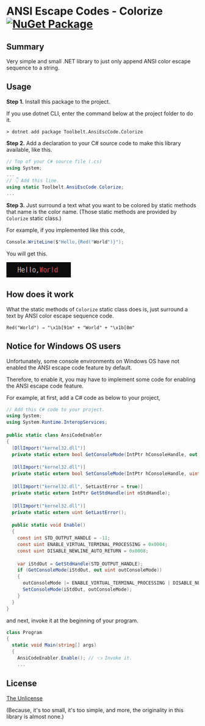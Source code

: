 # ANSI Escape Codes - Colorize [![NuGet Package](https://img.shields.io/nuget/v/Toolbelt.AnsiEscCode.Colorize.svg)](https://www.nuget.org/packages/Toolbelt.AnsiEscCode.Colorize/)

## Summary

Very simple and small .NET library to just only append ANSI color escape sequence to a string.

## Usage

**Step 1.** Install this package to the project.

If you use dotnet CLI, enter the command below at the project folder to do it.

```shell
> dotnet add package Toolbelt.AnsiEscCode.Colorize
```

**Step 2.** Add a declaration to your C# source code to make this library available, like this.

```csharp
// Top of your C# source file (.cs)
using System;
...
// 👇 Add this line.
using static Toolbelt.AnsiEscCode.Colorize;
...
```

**Step 3.** Just surround a text what you want to be colored by static methods that name is the color name.
(Those static methods are provided by `Colorize` static class.)

For example, if you implemented like this code,

```csharp
Console.WriteLine($"Hello,{Red("World")}");
```

You will get this.

![fig.1](https://raw.githubusercontent.com/jsakamoto/Toolbelt.AnsiEscCode.Colorize/master/.assets/fig.1.png)

## How does it work

What the static methods of `Colorize` static class does is,  just surround a text by ANSI color escape sequence code.

```
Red("World") ⇒ "\x1b[91m" + "World" + "\x1b[0m"
```

## Notice for Windows OS users

Unfortunately, some console environments on Windows OS have not enabled the ANSI escape code feature by default.

Therefore, to enable it, you may have to implement some code for enabling the ANSI escape code feature.

For example, at first, add a C# code as below to your project,

```csharp
// Add this C# code to your project.
using System;
using System.Runtime.InteropServices;

public static class AnsiCodeEnabler
{
  [DllImport("kernel32.dll")]
  private static extern bool GetConsoleMode(IntPtr hConsoleHandle, out uint lpMode);

  [DllImport("kernel32.dll")]
  private static extern bool SetConsoleMode(IntPtr hConsoleHandle, uint dwMode);

  [DllImport("kernel32.dll", SetLastError = true)]
  private static extern IntPtr GetStdHandle(int nStdHandle);

  [DllImport("kernel32.dll")]
  private static extern uint GetLastError();

  public static void Enable()
  {
    const int STD_OUTPUT_HANDLE = -11;
    const uint ENABLE_VIRTUAL_TERMINAL_PROCESSING = 0x0004;
    const uint DISABLE_NEWLINE_AUTO_RETURN = 0x0008;

    var iStdOut = GetStdHandle(STD_OUTPUT_HANDLE);
    if (GetConsoleMode(iStdOut, out uint outConsoleMode))
    {
      outConsoleMode |= ENABLE_VIRTUAL_TERMINAL_PROCESSING | DISABLE_NEWLINE_AUTO_RETURN;
      SetConsoleMode(iStdOut, outConsoleMode);
    }
  }
}
```

and next, invoke it at the beginning  of your program.

```csharp
class Program
{
  static void Main(string[] args)
  {
    AnsiCodeEnabler.Enable(); // 👈 Invoke it.
    ...
```

## License

[The Unlicense](https://github.com/jsakamoto/Toolbelt.AnsiEscCode.Colorize/blob/master/LICENSE)

(Because, it's too small, it's too simple, and more, the originality in this library is almost none.)